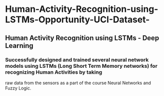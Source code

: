 # Human-Activity-Recognition-using-LSTMs-Opportunity-UCI-Dataset-
## Human Activity Recognition using LSTMs - Deep Learning
### Successfully designed and trained several neural network models using LSTMs (Long Short Term Memory networks) for recognizing Human Activities by taking
raw data from the sensors as a part of the course Neural Networks and Fuzzy Logic.
